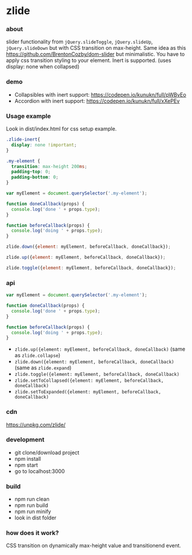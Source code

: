 # zlide

### about

slider functionality from `jQuery.slideToggle`, `jQuery.slideUp`, `jQuery.slideDown` but with CSS transition on max-height. Same idea as this https://github.com/BrentonCozby/dom-slider but minimalistic. You have to apply css transition styling to your element. Inert is supported. (uses display: none when collapsed)

### demo

* Collapsibles with inert support: https://codepen.io/kunukn/full/pWBvEo
* Accordion with inert support:    https://codepen.io/kunukn/full/xXePEv

### Usage example

Look in dist/index.html for css setup example.


```css
.zlide-inert{
  display: none !important;
}

.my-element {
  transition: max-height 200ms;
  padding-top: 0;
  padding-bottom: 0;
}
```


```javascript
var myElement = document.querySelector('.my-element');

function doneCallback(props) {
  console.log('done ' + props.type);
}

function beforeCallback(props) {
  console.log('doing ' + props.type);
}

zlide.down({element: myElement, beforeCallback, doneCallback});

zlide.up({element: myElement, beforeCallback, doneCallback});

zlide.toggle({element: myElement, beforeCallback, doneCallback});
```

### api

```javascript
var myElement = document.querySelector('.my-element');

function doneCallback(props) {
  console.log('done ' + props.type);
}

function beforeCallback(props) {
  console.log('doing ' + props.type);
}

```

* `zlide.up({element: myElement, beforeCallback, doneCallback)` (same as `zlide.collapse`)
* `zlide.down({element: myElement, beforeCallback, doneCallback)` (same as `zlide.expand`)
* `zlide.toggle({element: myElement, beforeCallback, doneCallback)`
* `zlide.setToCollapsed({element: myElement, beforeCallback, doneCallback)`
* `zlide.setToExpanded({element: myElement, beforeCallback, doneCallback)`


### cdn

https://unpkg.com/zlide/


### development

* git clone/download project
* npm install
* npm start
* go to localhost:3000

### build

* npm run clean
* npm run build
* npm run minify
* look in dist folder


### how does it work?

CSS transition on dynamically max-height value and transitionend event.
